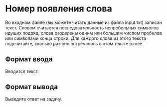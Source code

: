 # Номер появления слова

Во входном файле (вы можете читать данные из файла input.txt) записан текст. 
Словом считается последовательность непробельных символов идущих подряд, слова разделены одним или большим числом 
пробелов или символами конца строки. Для каждого слова из этого текста подсчитайте, сколько раз оно встречалось 
в этом тексте ранее.

## Формат ввода
Вводится текст.

## Формат вывода
Выведите ответ на задачу.
